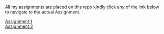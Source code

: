 All my assignments are placed on this repo kindly click any of the link below to navigate to the actual Assignment.
<br>
<!doctype html>
<html>
  <body>
<a href="Software assignment1.html"> Assignment 1</a><br>
<a href="assignment day2.html">Assignment 2</a>
</body>
</html>
